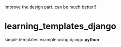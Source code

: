 Improve the design part..can be much better!!
# learning_templates_django
simple templates example using django **python** 

